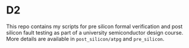 # D2

This repo contains my scripts for pre silicon formal verification and post
silicon fault testing as part of a university semiconductor design course.
More details are available in `post_silicon/atpg` and `pre_silicon`.

